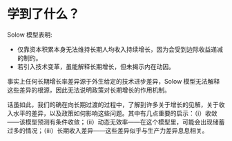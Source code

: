 # 学到了什么？



Solow 模型表明:

- 仅靠资本积累本身无法维持长期人均收入持续增长，因为会受到边际收益递减的制约。
- 若引入技术变革，虽能解释长期增长，但未揭示内在动因。

事实上任何长期增长率差异源于外生给定的技术进步差异，Solow 模型无法解释这些差异的根源，因此无法说明政策对长期增长的作用机制。

话虽如此，我们的确在向长期过渡的过程中，了解到许多关于增长的见解，关于收入水平的差异，以及政策如何影响这些问题。其中有几点重要的启示：（i）收敛——该模型预测有条件收敛；（ii）动态无效率——在这个模型里，可能会出现储蓄过多的情况；（iii）长期收入差异——这些差异似乎与生产力差异息息相关。